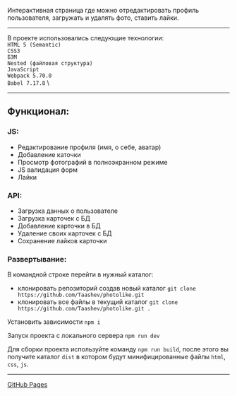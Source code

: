 Интерактивная страница где можно отредактировать профиль пользователя, загружать и удалять фото, ставить лайки.

---

В проекте использовались следующие технологии: \
`HTML 5 (Semantic)` \
`CSS3` \
`БЭМ` \
`Nested (файловая структура)` \
`JavaScript` \
`Webpack 5.70.0` \
`Babel 7.17.8` \

---

## Функционал:

### JS:

- Редактирование профиля (имя, о себе, аватар)
- Добавление каточки
- Просмотр фотографий в полноэкранном режиме
- JS валидация форм
- Лайки

### API:

- Загрузка данных о пользователе
- Загрузка карточек с БД
- Добавление карточки в БД
- Удаление своих карточек с БД
- Сохранение лайков карточки

### Развертывание:

В командной строке перейти в нужный каталог:

- клонировать репозиторий создав новый каталог `git clone https://github.com/Taashev/photolike.git`
- клонировать все файлы в текущий каталог `git clone https://github.com/Taashev/photolike.git .`

Установить зависимости `npm i`

Запуск проекта с локального сервера `npm run dev`

Для сборки проекта используйте команду `npm run build`, после этого вы получите каталог `dist` в котором будут минифицированные файлы `html`, `css`, `js`.

---

[GitHub Pages](https://taashev.github.io/photolike/)

